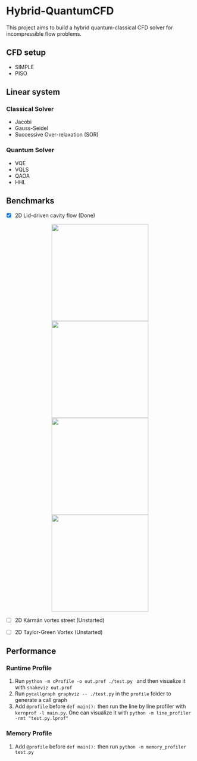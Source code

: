 # Hybrid-QuantumCFD

This project aims to build a hybrid quantum-classical CFD solver for incompressible flow problems.


## CFD setup
- SIMPLE 
- PISO 


## Linear system
### Classical Solver
- Jacobi
- Gauss-Seidel 
- Successive Over-relaxation (SOR)

### Quantum Solver
- VQE
- VQLS
- QAOA
- HHL


## Benchmarks
- [x] 2D Lid-driven cavity flow (Done) 

<div align="center">
<img src="https://github.com/comp-physics/Hybrid-QuantumCFD/blob/master/Benchmark/Re100/Stream_Re100_Grid20x20.png" height="260px"> <img src="https://github.com/comp-physics/Hybrid-QuantumCFD/blob/master/Benchmark/Re400/Stream_Re400_Grid50x50.png" height="260px">
</div>

<div align="center">
<img src="https://github.com/comp-physics/Hybrid-QuantumCFD/blob/master/Benchmark/Re100/UBench_Re100_Grid60x60.png" height="260px"> <img src="https://github.com/comp-physics/Hybrid-QuantumCFD/blob/master/Benchmark/Re100/VBench_Re100_Grid60x60.png" height="260px">
</div>

- [ ]  2D Kármán vortex street (Unstarted)

- [ ]  2D Taylor-Green Vortex (Unstarted)


## Performance
### Runtime Profile
1. Run `python -m cProfile -o out.prof ./test.py ` and then  visualize it with `snakeviz out.prof `
2. Run `pycallgraph graphviz -- ./test.py` in the `profile` folder to generate a call graph 
3. Add  `@profile` before `def main():` then run the line by line profiler with `kernprof -l main.py`. One can visualize it with `python -m line_profiler -rmt "test.py.lprof"` 


### Memory Profile
1. Add  `@profile` before `def main():` then run `python -m memory_profiler test.py`